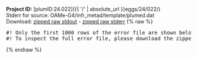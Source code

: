 **Project ID:** [plumID:24.022]({{ '/' | absolute_url }}eggs/24/022/)  
Stderr for source:  OAMe-G4/infr_metad/template/plumed.dat   
Download: [zipped raw stdout](plumed.dat.plumed.stdout.txt.zip) - [zipped raw stderr](plumed.dat.plumed.stderr.txt.zip) 
{% raw %}
<pre>
#! Only the first 1000 rows of the error file are shown below
#! To inspect the full error file, please download the zipped raw stderr file above
</pre>
{% endraw %}
